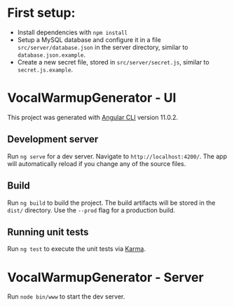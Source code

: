 # First setup:

- Install dependencies with `npm install`
- Setup a MySQL database and configure it in a file `src/server/database.json` in the server directory, similar to `database.json.example`.
- Create a new secret file, stored in `src/server/secret.js`, similar to `secret.js.example`.

# VocalWarmupGenerator - UI

This project was generated with [Angular CLI](https://github.com/angular/angular-cli) version 11.0.2.

## Development server

Run `ng serve` for a dev server. Navigate to `http://localhost:4200/`. The app will automatically reload if you change any of the source files.

## Build

Run `ng build` to build the project. The build artifacts will be stored in the `dist/` directory. Use the `--prod` flag for a production build.

## Running unit tests

Run `ng test` to execute the unit tests via [Karma](https://karma-runner.github.io).

# VocalWarmupGenerator - Server

Run `node bin/www` to start the dev server.
